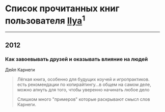 # Список прочитанных книг пользователя [Ilya](https://www.facebook.com/app_scoped_user_id/398812116974771/)<sup>1</sup>
---

## 2012

### Как завоевывать друзей и оказывать влияние на людей
Дейл Карнеги
> Лёгкая книга, особенно для будущих коучей и игропрактиков.
> есть рекомендации по копирайтингу...в общем на самом деле, можно апнуть для того, чтобы уверенно начинать любое дело
> 
> Слишком много "примеров" которые раскрывают смысл слов Карнеги.



